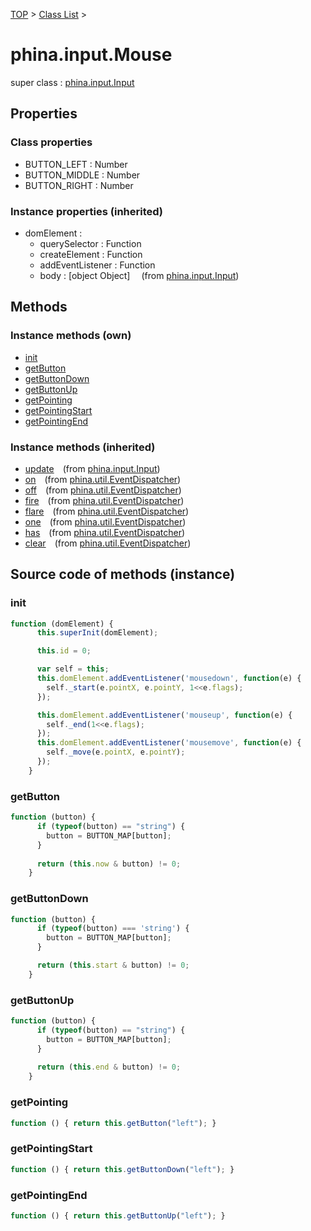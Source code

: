 [TOP](../../README.md) > [Class List](../class-list.md) >

# phina.input.Mouse

super class : [phina.input.Input](phina.input.Input.md)

## Properties

### Class properties

* BUTTON_LEFT : Number
* BUTTON_MIDDLE : Number
* BUTTON_RIGHT : Number


### Instance properties (inherited)

* domElement : 
  * querySelector : Function
  * createElement : Function
  * addEventListener : Function
  * body : [object Object]
&ensp;&ensp;(from [phina.input.Input](phina.input.Input.md))

## Methods


### Instance methods (own)

* [init](#instance_init)
* [getButton](#instance_getButton)
* [getButtonDown](#instance_getButtonDown)
* [getButtonUp](#instance_getButtonUp)
* [getPointing](#instance_getPointing)
* [getPointingStart](#instance_getPointingStart)
* [getPointingEnd](#instance_getPointingEnd)

### Instance methods (inherited)

* [update](phina.input.Input.md#instance_update)&ensp;&ensp;(from [phina.input.Input](phina.input.Input.md))
* [on](phina.util.EventDispatcher.md#instance_on)&ensp;&ensp;(from [phina.util.EventDispatcher](phina.util.EventDispatcher.md))
* [off](phina.util.EventDispatcher.md#instance_off)&ensp;&ensp;(from [phina.util.EventDispatcher](phina.util.EventDispatcher.md))
* [fire](phina.util.EventDispatcher.md#instance_fire)&ensp;&ensp;(from [phina.util.EventDispatcher](phina.util.EventDispatcher.md))
* [flare](phina.util.EventDispatcher.md#instance_flare)&ensp;&ensp;(from [phina.util.EventDispatcher](phina.util.EventDispatcher.md))
* [one](phina.util.EventDispatcher.md#instance_one)&ensp;&ensp;(from [phina.util.EventDispatcher](phina.util.EventDispatcher.md))
* [has](phina.util.EventDispatcher.md#instance_has)&ensp;&ensp;(from [phina.util.EventDispatcher](phina.util.EventDispatcher.md))
* [clear](phina.util.EventDispatcher.md#instance_clear)&ensp;&ensp;(from [phina.util.EventDispatcher](phina.util.EventDispatcher.md))


## Source code of methods (instance)

### <a name="instance_init"></a>init
```javascript
function (domElement) {
      this.superInit(domElement);

      this.id = 0;

      var self = this;
      this.domElement.addEventListener('mousedown', function(e) {
        self._start(e.pointX, e.pointY, 1<<e.flags);
      });

      this.domElement.addEventListener('mouseup', function(e) {
        self._end(1<<e.flags);
      });
      this.domElement.addEventListener('mousemove', function(e) {
        self._move(e.pointX, e.pointY);
      });
    }
```

### <a name="instance_getButton"></a>getButton
```javascript
function (button) {
      if (typeof(button) == "string") {
        button = BUTTON_MAP[button];
      }
      
      return (this.now & button) != 0;
    }
```

### <a name="instance_getButtonDown"></a>getButtonDown
```javascript
function (button) {
      if (typeof(button) === 'string') {
        button = BUTTON_MAP[button];
      }

      return (this.start & button) != 0;
    }
```

### <a name="instance_getButtonUp"></a>getButtonUp
```javascript
function (button) {
      if (typeof(button) == "string") {
        button = BUTTON_MAP[button];
      }
      
      return (this.end & button) != 0;
    }
```

### <a name="instance_getPointing"></a>getPointing
```javascript
function () { return this.getButton("left"); }
```

### <a name="instance_getPointingStart"></a>getPointingStart
```javascript
function () { return this.getButtonDown("left"); }
```

### <a name="instance_getPointingEnd"></a>getPointingEnd
```javascript
function () { return this.getButtonUp("left"); }
```


